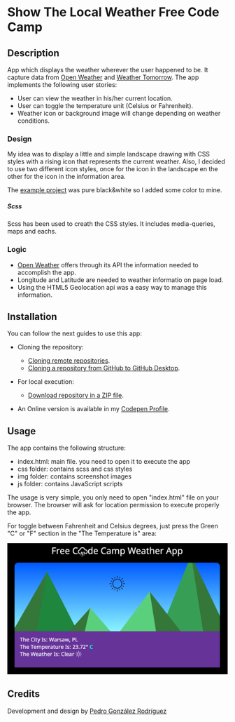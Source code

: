 # Show The Local Weather Free Code Camp
## **Description**

App which displays the weather wherever the user happened to be. It capture data from [Open Weather](https://openweathermap.org/) and [Weather Tomorrow](www.weathertomorrow.net/). The app implements the following user stories:

* User can view the weather in his/her current location.
* User can toggle the temperature unit (Celsius or Fahrenheit).
* Weather icon or background image will change depending on weather conditions.

### Design

My idea was to display a little and simple landscape drawing with CSS styles with a rising icon that represents the current weather. Also, I decided to use two different icon styles, once for the icon in the landscape en the other for the icon in the information area.

The [example project](https://codepen.io/freeCodeCamp/full/bELRjV) was pure black&white so I added some color to mine.

##### Scss

Scss has been used to creath the CSS styles. It includes media-queries, maps and eachs.

### Logic

* [Open Weather](https://openweathermap.org/) offers through its API the information needed to accomplish the app.
* Longitude and Latitude are needed to weather informatio on page load.
* Using the HTML5 Geolocation api was a easy way to manage this information.

## **Installation**

You can follow the next guides to use this app:

* Cloning the repository:
  * [Cloning remote repositories](https://docs.github.com/es/github/getting-started-with-github/about-remote-repositories).
  * [Cloning a repository from GitHub to GitHub Desktop](https://docs.github.com/en/desktop/contributing-and-collaborating-using-github-desktop/cloning-a-repository-from-github-to-github-desktop).

* For local execution:
  * [Download repository in a ZIP file](https://stackoverflow.com/questions/2751227/how-to-download-source-in-zip-format-from-github).

* An Online version is available in my [Codepen Profile](https://codepen.io/pedrognrd/pen/zjZvWb).

## **Usage**

The app contains the following structure:

* index.html: main file. you need to open it to execute the app
* css folder: contains scss and css styles
* img folder: contains screenshot images
* js folder: contains JavaScript scripts

The usage is very simple, you only need to open "index.html" file on your browser. The browser will ask for location permission to execute properly the app.

For toggle between Fahrenheit and Celsius degrees, just press the Green "C" or "F" section  in the "The Temperature is" area:

![Fahrenheit degrees](/img/screenshot01.png)

## **Credits**

Development and design by [Pedro González Rodríguez](https://github.com/pedrognrd)
